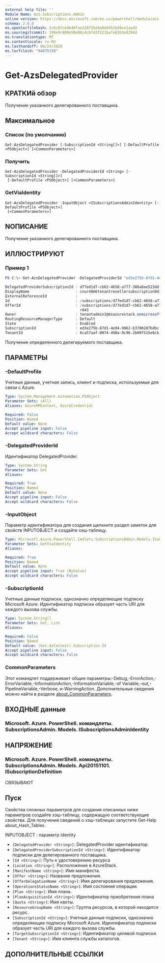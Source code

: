 ```yaml
---
external help file: ''
Module Name: Azs.Subscriptions.Admin
online version: https://docs.microsoft.com/en-us/powershell/module/azs.subscriptions.admin/get-azsdelegatedprovider
schema: 2.0.0
ms.openlocfilehash: 2c6c87ce0b40fae228756d4a9dd452b49ce1aad2
ms.sourcegitcommit: 199e9c800e58e88c4cbfd3f221bafe02b3e8294d
ms.translationtype: MT
ms.contentlocale: ru-RU
ms.lasthandoff: 06/24/2020
ms.locfileid: "94075158"
---
```

# Get-AzsDelegatedProvider

## КРАТКИй обзор
Получение указанного делегированного поставщика.

## Максимальное

### Список (по умолчанию)
```
Get-AzsDelegatedProvider [-SubscriptionId <String[]>] [-DefaultProfile <PSObject>] [<CommonParameters>]
```

### Получить
```
Get-AzsDelegatedProvider -DelegatedProviderId <String> [-SubscriptionId <String[]>]
 [-DefaultProfile <PSObject>] [<CommonParameters>]
```

### GetViaIdentity
```
Get-AzsDelegatedProvider -InputObject <ISubscriptionsAdminIdentity> [-DefaultProfile <PSObject>]
 [<CommonParameters>]
```

## NОПИСАНИЕ
Получение указанного делегированного поставщика.

## ИЛЛЮСТРИРУЮТ

### Пример 1
```powershell
PS C:\> Get-AzsDelegatedProvider -DelegatedProviderId "ed3e275b-87d1-4e94-9962-b3700287bdbc" | fl *

DelegatedProviderSubscriptionId : d77ed1d7-cb62-4658-a777-386a8ae523dd
DisplayName                     : cnur4866tenantresellersubscription843
ExternalReferenceId             : 
Id                              : /subscriptions/d77ed1d7-cb62-4658-a777-386a8ae523dd/providers/Microsoft.Subscriptions.Admin/subscriptions/ed3e275b-87d1-4e94-9962-b3700287bdbc
OfferId                         : /subscriptions/d77ed1d7-cb62-4658-a777-386a8ae523dd/resourceGroups/cnur4866resellersubscrrg843/providers/Microsoft.Subscriptions.Admin/offers/cnur4866tenantsubsvcoffe
                                  r843
Owner                           : tenantadmin1@msazurestack.onmicrosoft.com
RoutingResourceManagerType      : Default
State                           : Enabled
SubscriptionId                  : ed3e275b-87d1-4e94-9962-b3700287bdbc
TenantId                        : 6ca57aaf-0074-498a-9c96-2b097515e8cb
```

Получение определенного делегируемого поставщика.

## ПАРАМЕТРЫ

### -DefaultProfile
Учетные данные, учетная запись, клиент и подписка, используемые для связи с Azure.

```yaml
Type: System.Management.Automation.PSObject
Parameter Sets: (All)
Aliases: AzureRMContext, AzureCredential

Required: False
Position: Named
Default value: None
Accept pipeline input: False
Accept wildcard characters: False

```

### -DelegatedProviderId
Идентификатор DelegatedProvider.

```yaml
Type: System.String
Parameter Sets: Get
Aliases:

Required: True
Position: Named
Default value: None
Accept pipeline input: False
Accept wildcard characters: False

```

### -InputObject
Параметр идентификатора для создания щелкните раздел заметок для свойств INPUTOBJECT и создайте хэш-таблицу.

```yaml
Type: Microsoft.Azure.PowerShell.Cmdlets.SubscriptionsAdmin.Models.ISubscriptionsAdminIdentity
Parameter Sets: GetViaIdentity
Aliases:

Required: True
Position: Named
Default value: None
Accept pipeline input: True (ByValue)
Accept wildcard characters: False

```

### -SubscriptionId
Учетные данные подписки, однозначно определяющие подписку Microsoft Azure. Идентификатор подписки образует часть URI для каждого вызова службы.

```yaml
Type: System.String[]
Parameter Sets: Get, List
Aliases:

Required: False
Position: Named
Default value: (Get-AzContext).Subscription.Id
Accept pipeline input: False
Accept wildcard characters: False

```

### CommonParameters
Этот командлет поддерживает общие параметры:-Debug,-ErrorAction,-ErrorVariable,-InformationAction,-InformationVariable,-of Variable,-out,-PipelineVariable,-Verbose, и-WarningAction. Дополнительные сведения можно найти в разделе [about_CommonParameters](http://go.microsoft.com/fwlink/?LinkID=113216).

## ВХОДНЫЕ данные

### Microsoft. Azure. PowerShell. командлеты. SubscriptionsAdmin. Models. ISubscriptionsAdminIdentity

## НАПРЯЖЕНИЕ

### Microsoft. Azure. PowerShell. командлеты. SubscriptionsAdmin. Models. Api20151101. ISubscriptionDefinition

СВЯЗЫВАЮТ

## Пуск

Свойства сложных параметров для создания описанных ниже параметров создайте хэш-таблицу, содержащую соответствующие свойства. Для получения сведений о хэш-таблицах запустите Get-Help about_Hash_Tables.

INPUTOBJECT <ISubscriptionsAdminIdentity> : параметр Identity
  - `[DelegatedProvider <String>]`: DelegatedProvider идентификатор.
  - `[DelegatedProviderSubscriptionId <String>]`: Идентификатор подписки для делегированного поставщика.
  - `[Id <String>]`: Путь к удостоверению ресурса
  - `[Location <String>]`: Расположение в AzureStack.
  - `[ManifestName <String>]`: Имя манифеста.
  - `[Offer <String>]`: Название предложения.
  - `[OfferDelegationName <String>]`: Имя делегирования предложения.
  - `[OperationsStatusName <String>]`: Имя состояния операции.
  - `[Plan <String>]`: Имя плана.
  - `[PlanAcquisitionId <String>]`: Идентификатор приобретения плана
  - `[Quota <String>]`: Имя квоты.
  - `[ResourceGroupName <String>]`: Группа ресурсов, в которой находится ресурс.
  - `[SubscriptionId <String>]`: Учетные данные подписки, однозначно определяющие подписку Microsoft Azure. Идентификатор подписки образует часть URI для каждого вызова службы.
  - `[TargetSubscriptionId <String>]`: Идентификатор целевой подписки.
  - `[Tenant <String>]`: Имя клиента службы каталогов.

## ДОПОЛНИТЕЛЬНЫЕ ССЫЛКИ

